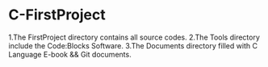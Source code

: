 # C-FirstProject
1.The FirstProject directory contains all source codes.
2.The Tools directory include the Code:Blocks Software.
3.The Documents directory filled with C Language E-book && Git documents.
